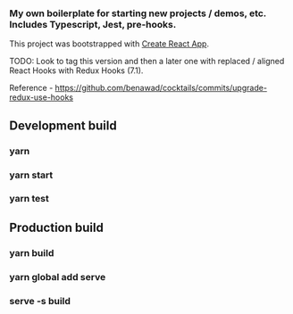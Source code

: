 ### My own boilerplate for starting new projects / demos, etc. Includes Typescript, Jest, pre-hooks.

This project was bootstrapped with [Create React App](https://github.com/facebook/create-react-app).

TODO: Look to tag this version and then a later one with replaced / aligned React Hooks with Redux Hooks (7.1).

Reference - https://github.com/benawad/cocktails/commits/upgrade-redux-use-hooks

## Development build

### yarn
### yarn start
### yarn test


## Production build

### yarn build
### yarn global add serve
### serve -s build


